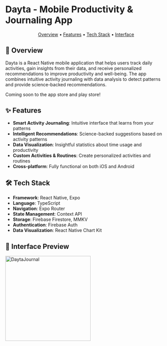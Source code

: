 # Dayta - Mobile Productivity & Journaling App

<p align="center">
  <a href="#overview">Overview</a> •
  <a href="#features">Features</a> •
  <a href="#tech-stack">Tech Stack</a> •
  <a href="#interface-preview">Interface</a>
</p>

## 📱 Overview

Dayta is a React Native mobile application that helps users track daily activities, gain insights from their data, and receive personalized recommendations to improve productivity and well-being. The app combines intuitive activity journaling with data analysis to detect patterns and provide science-backed recommendations.

Coming soon to the app store and play store!

## ✨ Features

- **Smart Activity Journaling**: Intuitive interface that learns from your patterns
- **Intelligent Recommendations**: Science-backed suggestions based on activity patterns
- **Data Visualization**: Insightful statistics about time usage and productivity
- **Custom Activities & Routines**: Create personalized activities and routines
- **Cross-platform**: Fully functional on both iOS and Android

## 🛠️ Tech Stack

- **Framework**: React Native, Expo
- **Language**: TypeScript
- **Navigation**: Expo Router
- **State Management**: Context API
- **Storage**: Firebase Firestore, MMKV
- **Authentication**: Firebase Auth
- **Data Visualization**: React Native Chart Kit

## 🧩 Interface Preview

<img width="266" alt="DaytaJournal" src="https://github.com/user-attachments/assets/fc17096d-72cc-4deb-ae5b-97bf872cbc63" />
